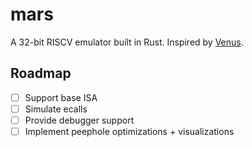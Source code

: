 # mars
A 32-bit RISCV emulator built in Rust. Inspired by [Venus](https://github.com/ThaumicMekanism/venus).

## Roadmap
- [ ] Support base ISA
- [ ] Simulate ecalls
- [ ] Provide debugger support
- [ ] Implement peephole optimizations + visualizations